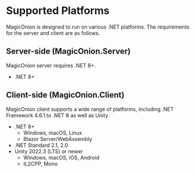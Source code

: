 # Supported Platforms

MagicOnion is designed to run on various .NET platforms. The requirements for the server and client are as follows.

## Server-side (MagicOnion.Server)

MagicOnion server requires .NET 8+.

- .NET 8+

## Client-side (MagicOnion.Client)

MagicOnion client supports a wide range of platforms, including .NET Framework 4.6.1 to .NET 8 as well as Unity.

- .NET 8+
    - Windows, macOS, Linux
    - Blazor Server/WebAssembly
- .NET Standard 2.1, 2.0
- Unity 2022.3 (LTS) or newer
    - Windows, macOS, iOS, Android
    - IL2CPP, Mono
